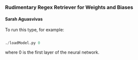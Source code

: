 ### Rudimentary Regex Retriever for Weights and Biases
#### Sarah Aguasvivas

To run this type, for example:

```python

./loadModel.py 0

```
where 0 is the first layer of the neural network. 
